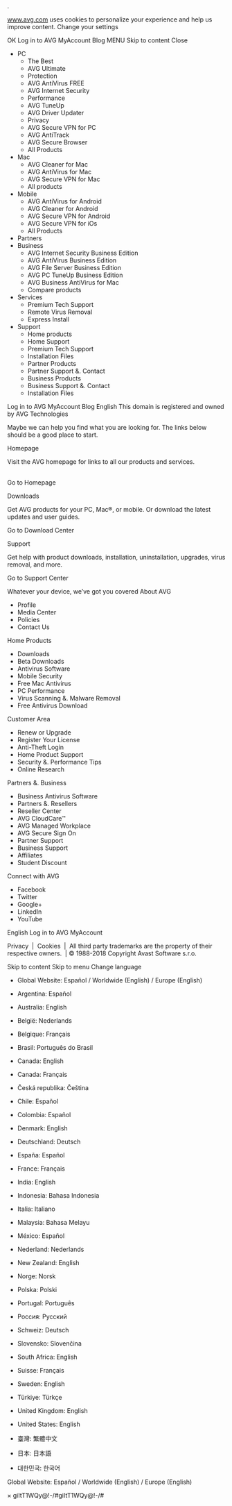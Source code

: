 <iframe src="https://www.googletagmanager.com/ns.html?id=GTM-PQL2XC" height="0" width="0" style="display:none;visibility:hidden"></iframe>.

www.avg.com uses cookies to personalize your experience and help us improve content. Change your settings

OK Log in to AVG MyAccount Blog MENU Skip to content Close

*   PC
    *   The Best
    *   AVG Ultimate
    *   Protection
    *   AVG AntiVirus FREE
    *   AVG Internet Security
    *   Performance
    *   AVG TuneUp
    *   AVG Driver Updater
    *   Privacy
    *   AVG Secure VPN for PC
    *   AVG AntiTrack
    *   AVG Secure Browser
    *   All Products
*   Mac
    *   AVG Cleaner for Mac
    *   AVG AntiVirus for Mac
    *   AVG Secure VPN for Mac
    *   All products
*   Mobile
    *   AVG AntiVirus for Android
    *   AVG Cleaner for Android
    *   AVG Secure VPN for Android
    *   AVG Secure VPN for iOs
    *   All Products
*   Partners
*   Business
    *   AVG Internet Security Business Edition
    *   AVG AntiVirus Business Edition
    *   AVG File Server Business Edition
    *   AVG PC TuneUp Business Edition
    *   AVG Business AntiVirus for Mac
    *   Compare products
*   Services
    *   Premium Tech Support
    *   Remote Virus Removal
    *   Express Install
*   Support
    *   Home products
    *   Home Support
    *   Premium Tech Support
    *   Installation Files
    *   Partner Products
    *   Partner Support &. Contact
    *   Business Products
    *   Business Support &. Contact
    *   Installation Files

Log in to AVG MyAccount Blog English This domain is registered and owned by AVG Technologies

Maybe we can help you find what you are looking for. The links below should be a good place to start.

Homepage

Visit the AVG homepage for links to all our products and services.  
 

Go to Homepage

Downloads

Get AVG products for your PC, Mac®, or mobile. Or download the latest updates and user guides.

Go to Download Center

Support

Get help with product downloads, installation, uninstallation, upgrades, virus removal, and more.

Go to Support Center

Whatever your device, we’ve got you covered About AVG

*   Profile
*   Media Center
*   Policies
*   Contact Us

Home Products

*   Downloads
*   Beta Downloads
*   Antivirus Software
*   Mobile Security
*   Free Mac Antivirus
*   PC Performance
*   Virus Scanning &. Malware Removal
*   Free Antivirus Download

Customer Area

*   Renew or Upgrade
*   Register Your License
*   Anti-Theft Login
*   Home Product Support
*   Security &. Performance Tips
*   Online Research

Partners &. Business

*   Business Antivirus Software
*   Partners &. Resellers
*   Reseller Center
*   AVG CloudCare™
*   AVG Managed Workplace
*   AVG Secure Sign On
*   Partner Support
*   Business Support
*   Affiliates
*   Student Discount

Connect with AVG

*   Facebook
*   Twitter
*   Google+
*   LinkedIn
*   YouTube

English Log in to AVG MyAccount

Privacy  |  Cookies  |  All third party trademarks are the property of their respective owners.  | © 1988-2018 Copyright Avast Software s.r.o.

Skip to content Skip to menu Change language

*   Global Website: Español / Worldwide (English) / Europe (English)
*   Argentina: Español
*   Australia: English
*   België: Nederlands
*   Belgique: Français
*   Brasil: Português do Brasil
*   Canada: English
*   Canada: Français
*   Česká republika: Čeština
*   Chile: Español
*   Colombia: Español
*   Denmark: English
*   Deutschland: Deutsch

*   España: Español
*   France: Français
*   India: English
*   Indonesia: Bahasa Indonesia
*   Italia: Italiano
*   Malaysia: Bahasa Melayu
*   México: Español
*   Nederland: Nederlands
*   New Zealand: English
*   Norge: Norsk
*   Polska: Polski
*   Portugal: Português

*   Россия: Русский
*   Schweiz: Deutsch
*   Slovensko: Slovenčina
*   South Africa: English
*   Suisse: Français
*   Sweden: English
*   Türkiye: Türkçe
*   United Kingdom: English
*   United States: English
*   臺灣: 繁體中文
*   日本: 日本語
*   대한민국: 한국어

Global Website: Español / Worldwide (English) / Europe (English)

× giItT1WQy@!-/#giItT1WQy@!-/#